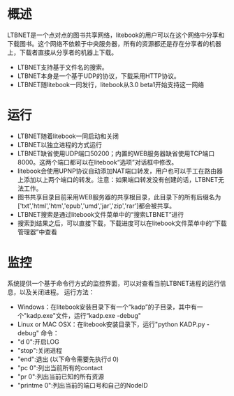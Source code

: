 # 概述 #

LTBNET是一个点对点的图书共享网络，litebook的用户可以在这个网络中分享和下载图书。这个网络不依赖于中央服务器，所有的资源都还是存在分享者的机器上，下载者直接从分享者的机器上下载。
  * LTBNET支持基于文件名的搜索。
  * LTBNET本身是一个基于UDP的协议，下载采用HTTP协议。
  * LTBNET随litebook一同发行，litebook从3.0 beta1开始支持这一网络


# 运行 #

  * LTBNET随着litebook一同启动和关闭
  * LTBNET以独立进程的方式运行
  * LTBNET缺省使用UDP端口50200；内置的WEB服务器缺省使用TCP端口8000。这两个端口都可以在litebook“选项”对话框中修改。
  * litebook会使用UPNP协议自动添加NAT端口转发，用户也可以手工在路由器上添加以上两个端口的转发。注意：如果端口转发没有创建的话，LTBNET无法工作。
  * 图书共享目录目前采用WEB服务器的共享根目录，此目录下的所有后缀名为['txt','html','htm','epub','umd','jar','zip','rar']都会被共享。
  * LTBNET搜索是通过litebook文件菜单中的“搜索LTBNET”进行
  * 搜索到结果之后，可以直接下载，下载进度可以在litebook文件菜单中的“下载管理器”中查看

# 监控 #
系统提供一个基于命令行方式的监控界面，可以对查看当前LTBNET进程的运行信息，以及关闭进程。
运行方法：
  * Windows：在litebook安装目录下有一个“kadp”的子目录，其中有一个"kadp.exe"文件，运行“kadp.exe -debug"
  * Linux or MAC OSX：在litebook安装目录下，运行"python KADP.py -debug"
命令：
  * "d 0":开启LOG
  * "stop":关闭进程
  * "end":退出
(以下命令需要先执行d 0)
  * "pc 0":列出当前所有的contact
  * "pr 0":列出当前已知的所有资源
  * "printme 0":列出当前的端口号和自己的NodeID
